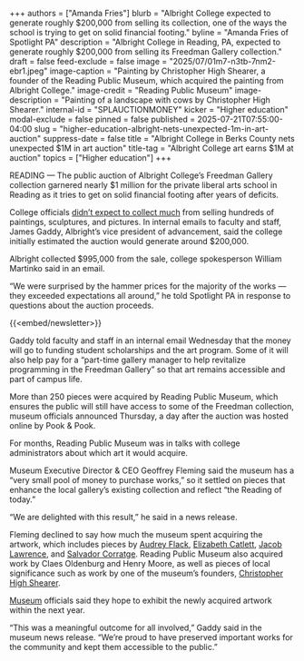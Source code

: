 +++
authors = ["Amanda Fries"]
blurb = "Albright College expected to generate roughly $200,000 from selling its collection, one of the ways the school is trying to get on solid financial footing."
byline = "Amanda Fries of Spotlight PA"
description = "Albright College in Reading, PA, expected to generate roughly $200,000 from selling its Freedman Gallery collection."
draft = false
feed-exclude = false
image = "2025/07/01m7-n3tb-7nm2-ebr1.jpeg"
image-caption = "Painting by Christopher High Shearer, a founder of the Reading Public Museum, which acquired the painting from Albright College."
image-credit = "Reading Public Museum"
image-description = "Painting of a landscape with cows by Christopher High Shearer."
internal-id = "SPLAUCTIONMONEY"
kicker = "Higher education"
modal-exclude = false
pinned = false
published = 2025-07-21T07:55:00-04:00
slug = "higher-education-albright-nets-unexpected-1m-in-art-auction"
suppress-date = false
title = "Albright College in Berks County nets unexpected $1M in art auction"
title-tag = "Albright College art earns $1M at auction"
topics = ["Higher education"]
+++

READING — The public auction of Albright College’s Freedman Gallery collection garnered nearly $1 million for the private liberal arts school in Reading as it tries to get on solid financial footing after years of deficits.

College officials <a href="https://www.spotlightpa.org/berks/2025/06/albright-art-auction/">didn’t expect to collect much</a> from selling hundreds of paintings, sculptures, and pictures. In internal emails to faculty and staff, James Gaddy, Albright’s vice president of advancement, said the college initially estimated the auction would generate around $200,000.

Albright collected $995,000 from the sale, college spokesperson William Martinko said in an email.

“We were surprised by the hammer prices for the majority of the works — they exceeded expectations all around,” he told Spotlight PA in response to questions about the auction proceeds.

{{<embed/newsletter>}}

Gaddy told faculty and staff in an internal email Wednesday that the money will go to funding student scholarships and the art program. Some of it will also help pay for a “part-time gallery manager to help revitalize programming in the Freedman Gallery” so that art remains accessible and part of campus life.

More than 250 pieces were acquired by Reading Public Museum, which ensures the public will still have access to some of the Freedman collection, museum officials announced Thursday, a day after the auction was hosted online by Pook &amp; Pook.

For months, Reading Public Museum was in talks with college administrators about which art it would acquire.

Museum Executive Director &amp; CEO Geoffrey Fleming said the museum has a “very small pool of money to purchase works,” so it settled on pieces that enhance the local gallery’s existing collection and reflect “the Reading of today.”

“We are delighted with this result,” he said in a news release.

Fleming declined to say how much the museum spent acquiring the artwork, which includes pieces by <a href="https://www.audreyflack.com">Audrey Flack</a>, <a href="https://en.wikipedia.org/wiki/Elizabeth_Catlett">Elizabeth Catlett</a>, <a href="https://americanart.si.edu/artist/jacob-lawrence-2828">Jacob Lawrence</a>, and <a href="https://www.panamericanart.com/artists/184-salvador-corratge/">Salvador Corratge</a>. Reading Public Museum also acquired work by Claes Oldenburg and Henry Moore, as well as pieces of local significance such as work by one of the museum’s founders, <a href="https://www.greshvilleantiques.com/about-christopher-high-shearer">Christopher High Shearer</a>.

<a href="http://www.readingpublicmuseum.org/">Museum</a> officials said they hope to exhibit the newly acquired artwork within the next year.

“This was a meaningful outcome for all involved,” Gaddy said in the museum news release. “We’re proud to have preserved important works for the community and kept them accessible to the public.”

